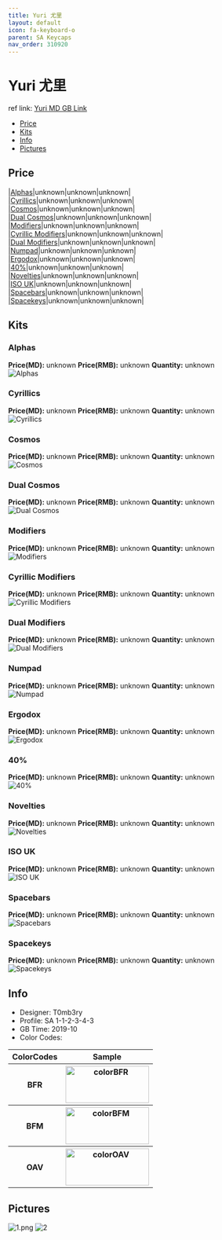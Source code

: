 ```yaml
---
title: Yuri 尤里
layout: default
icon: fa-keyboard-o
parent: SA Keycaps
nav_order: 310920
---
```


# Yuri 尤里

ref link: [Yuri MD GB Link]()

* [Price](#price)
* [Kits](#kits)
* [Info](#info)
* [Pictures](#pictures)


## Price  
|[Alphas](#alphas)|unknown|unknown|unknown|  
|[Cyrillics](#cyrillics)|unknown|unknown|unknown|  
|[Cosmos](#cosmos)|unknown|unknown|unknown|  
|[Dual Cosmos](#dual-cosmos)|unknown|unknown|unknown|  
|[Modifiers](#modifiers)|unknown|unknown|unknown|  
|[Cyrillic Modifiers](#cyrillic-modifiers)|unknown|unknown|unknown|  
|[Dual Modifiers](#dual-modifiers)|unknown|unknown|unknown|  
|[Numpad](#numpad)|unknown|unknown|unknown|  
|[Ergodox](#ergodox)|unknown|unknown|unknown|  
|[40%](#40%)|unknown|unknown|unknown|  
|[Novelties](#novelties)|unknown|unknown|unknown|  
|[ISO UK](#iso-uk)|unknown|unknown|unknown|  
|[Spacebars](#spacebars)|unknown|unknown|unknown|  
|[Spacekeys](#spacekeys)|unknown|unknown|unknown|  


## Kits
### Alphas
**Price(MD):** unknown    **Price(RMB):** unknown    **Quantity:** unknown  
<img src="{{ 'assets/images/sa-keycaps/yuri/kits_pics/alphas.png' | relative_url }}" alt="Alphas" class="image featured">

### Cyrillics
**Price(MD):** unknown    **Price(RMB):** unknown    **Quantity:** unknown  
<img src="{{ 'assets/images/sa-keycaps/yuri/kits_pics/cyrillics.png' | relative_url }}" alt="Cyrillics" class="image featured">

### Cosmos
**Price(MD):** unknown    **Price(RMB):** unknown    **Quantity:** unknown  
<img src="{{ 'assets/images/sa-keycaps/yuri/kits_pics/cosmos.png' | relative_url }}" alt="Cosmos" class="image featured">

### Dual Cosmos
**Price(MD):** unknown    **Price(RMB):** unknown    **Quantity:** unknown  
<img src="{{ 'assets/images/sa-keycaps/yuri/kits_pics/dual-cosmos.png' | relative_url }}" alt="Dual Cosmos" class="image featured">

### Modifiers
**Price(MD):** unknown    **Price(RMB):** unknown    **Quantity:** unknown  
<img src="{{ 'assets/images/sa-keycaps/yuri/kits_pics/modifiers.png' | relative_url }}" alt="Modifiers" class="image featured">

### Cyrillic Modifiers
**Price(MD):** unknown    **Price(RMB):** unknown    **Quantity:** unknown  
<img src="{{ 'assets/images/sa-keycaps/yuri/kits_pics/cyrillic-modifiers.png' | relative_url }}" alt="Cyrillic Modifiers" class="image featured">

### Dual Modifiers
**Price(MD):** unknown    **Price(RMB):** unknown    **Quantity:** unknown  
<img src="{{ 'assets/images/sa-keycaps/yuri/kits_pics/dual-modifiers.png' | relative_url }}" alt="Dual Modifiers" class="image featured">

### Numpad
**Price(MD):** unknown    **Price(RMB):** unknown    **Quantity:** unknown  
<img src="{{ 'assets/images/sa-keycaps/yuri/kits_pics/numpad.png' | relative_url }}" alt="Numpad" class="image featured">

### Ergodox
**Price(MD):** unknown    **Price(RMB):** unknown    **Quantity:** unknown  
<img src="{{ 'assets/images/sa-keycaps/yuri/kits_pics/ergodox.png' | relative_url }}" alt="Ergodox" class="image featured">

### 40%
**Price(MD):** unknown    **Price(RMB):** unknown    **Quantity:** unknown  
<img src="{{ 'assets/images/sa-keycaps/yuri/kits_pics/40%.png' | relative_url }}" alt="40%" class="image featured">

### Novelties
**Price(MD):** unknown    **Price(RMB):** unknown    **Quantity:** unknown  
<img src="{{ 'assets/images/sa-keycaps/yuri/kits_pics/novelties.png' | relative_url }}" alt="Novelties" class="image featured">

### ISO UK
**Price(MD):** unknown    **Price(RMB):** unknown    **Quantity:** unknown  
<img src="{{ 'assets/images/sa-keycaps/yuri/kits_pics/iso-uk.png' | relative_url }}" alt="ISO UK" class="image featured">

### Spacebars
**Price(MD):** unknown    **Price(RMB):** unknown    **Quantity:** unknown  
<img src="{{ 'assets/images/sa-keycaps/yuri/kits_pics/spacebars.png' | relative_url }}" alt="Spacebars" class="image featured">

### Spacekeys
**Price(MD):** unknown    **Price(RMB):** unknown    **Quantity:** unknown  
<img src="{{ 'assets/images/sa-keycaps/yuri/kits_pics/spacekeys.png' | relative_url }}" alt="Spacekeys" class="image featured">


## Info
* Designer: T0mb3ry
* Profile: SA 1-1-2-3-4-3
* GB Time: 2019-10
* Color Codes:  
<table style="width:100%">
  <tr>
    <th>ColorCodes</th>
    <th>Sample</th>
  </tr>
  <tr>
    <th>BFR</th>
    <th><img src="{{ 'assets/images/sa-keycaps/SP_ColorCodes/abs/SP_Abs_ColorCodes_BFR.png' | relative_url }}" alt="colorBFR" height="75" width="170"></th>
  </tr>
  <tr>
    <th>BFM</th>
    <th><img src="{{ 'assets/images/sa-keycaps/SP_ColorCodes/abs/SP_Abs_ColorCodes_BFM.png' | relative_url }}" alt="colorBFM" height="75" width="170"></th>
  </tr>
  <tr>
    <th>OAV</th>
    <th><img src="{{ 'assets/images/sa-keycaps/SP_ColorCodes/abs/SP_Abs_ColorCodes_OAV.png' | relative_url }}" alt="colorOAV" height="75" width="170"></th>
  </tr>
</table>


## Pictures
<img src="{{ 'assets/images/sa-keycaps/yuri/rendering_pics/1.png' | relative_url }}" alt="1.png" class="image featured">
<img src="{{ 'assets/images/sa-keycaps/yuri/rendering_pics/2.jpg' | relative_url }}" alt="2" class="image featured">
